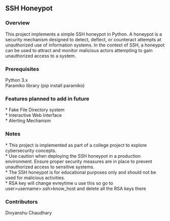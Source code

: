 <h2>SSH Honeypot</h2>
<h3>Overview</h3>
This project implements a simple SSH honeypot in Python. A honeypot is a security mechanism designed to detect, deflect, or counteract attempts at unauthorized use of information systems. In the context of SSH, a honeypot can be used to attract and monitor malicious actors attempting to gain unauthorized access to a system.  

<h3>Prerequisites</h3>
Python 3.x  <br />
Paramiko library (pip install paramiko)  

<h3>Features planned to add in future</h3>
* Fake File Directory system <br />
* Interactive Web Interface <br />
* Alerting Mechanism <br />


<h3>Notes </h3>   
* This project is implemented as part of a college project to explore cybersecurity concepts. <br />
* Use caution when deploying the SSH honeypot in a production environment. Ensure proper security measures are in place to prevent unauthorized access to   
 sensitive systems. <br />
* The SSH honeypot is for educational purposes only and should not be used for malicious activities.<br /> 
* RSA key will change evreytime u use this so go to user>username>.ssh>know_host and delete all the RSA keys there <br /> 

<h3>Contributors</h3>  
Divyanshu Chaudhary

